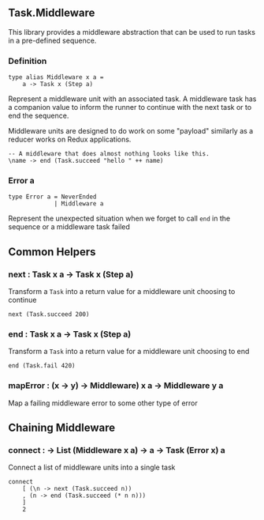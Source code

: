 ## Task.Middleware

This library provides a middleware abstraction that can be used to run tasks in a pre-defined sequence.

### Definition

	type alias Middleware x a =
        a -> Task x (Step a)

Represent a middleware unit with an associated task. A middleware task has a companion value to inform the runner to continue with the next task or to end the sequence.

Middleware units are designed to do work on some "payload" similarly as a reducer works on Redux applications.

    -- A middleware that does almost nothing looks like this.
    \name -> end (Task.succeed "hello " ++ name)


### Error a

	type Error a = NeverEnded
                 | Middleware a

Represent the unexpected situation when we forget to call `end` in the sequence or a middleware task failed

## Common Helpers

### next : Task x a -> Task x (Step a)

Transform a `Task` into a return value for a middleware unit choosing to continue

    next (Task.succeed 200)

### end : Task x a -> Task x (Step a)

Transform a `Task` into a return value for a middleware unit choosing to end

    end (Task.fail 420)

### mapError : (x -> y) -> Middleware) x a -> Middleware y a

Map a failing middleware error to some other type of error

## Chaining Middleware

### connect : -> List (Middleware x a) -> a -> Task (Error x) a

Connect a list of middleware units into a single task

    connect
        [ (\n -> next (Task.succeed n))
        , (n -> end (Task.succeed (* n n)))
        ]
        2
